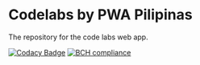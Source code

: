 # Codelabs by PWA Pilipinas
The repository for the code labs web app.

[![Codacy Badge](https://api.codacy.com/project/badge/Grade/c863be6e259240b598d6cb619be9eb05)](https://app.codacy.com/gh/pwa-pilipinas/codelabs-pwapilipinas-org?utm_source=github.com&utm_medium=referral&utm_content=pwa-pilipinas/codelabs-pwapilipinas-org&utm_campaign=Badge_Grade_Dashboard)
[![BCH compliance](https://bettercodehub.com/edge/badge/pwa-pilipinas/codelabs-pwapilipinas-org?branch=master)](https://bettercodehub.com/)
